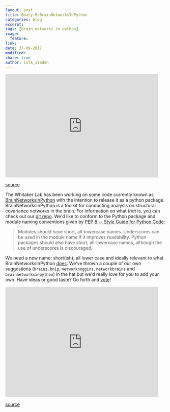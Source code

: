 ```yaml
---
layout: post
title: Boaty-McBrainNetworksInPython
categories: blog
excerpt:
tags: [brain networks in python]
image:
  feature:
link:
date: 27-09-2017
modified:
share: true
author: isla_staden
---
```

<iframe src="https://giphy.com/embed/l41m04gr7tRet7Uas" width="480" height="323" frameBorder="0" class="giphy-embed" allowFullScreen></iframe><p><a href="https://giphy.com/gifs/cute-brain-dance-l41m04gr7tRet7Uas">source</a></p>

The Whitaker Lab has been working on some code currently known as [BrainNetworksInPython](https://github.com/WhitakerLab/BrainNetworksInPython) with the intention to release it as a python package.
BrainNetworksInPython is a toolkit for conducting analysis on structural covariance networks in the brain. For information on what *that* is, you can check out our [git repo](https://github.com/WhitakerLab/BrainNetworksInPython).
We'd like to conform to the Python package and module naming conventions given by [PEP 8 -- Style Guide for Python Code](https://www.python.org/dev/peps/pep-0008/#package-and-module-names):
>Modules should have short, all-lowercase names. Underscores can be used in the module name if it improves readability. Python packages should also have short, all-lowercase names, although the use of underscores is discouraged.

We need a new name: short(ish), all lower case and ideally relevant to what BrainNetworksInPython [does](https://github.com/WhitakerLab/BrainNetworksInPython/blob/master/README.md). We've thrown a couple of our own suggestions (`brainz`, `bnip`, `networknoggins`, `networkbrains` and `brainnetworksinpython`) in the hat but we'd really love for you to add your own.
Have ideas or good taste? Go forth and [vote](https://poll.ly/#/Gx4yMMY7)!

<iframe src="https://giphy.com/embed/EhzWrhGlYuvug" width="480" height="345" frameBorder="0" class="giphy-embed" allowFullScreen></iframe><p><a href="https://giphy.com/gifs/brain-carl-sagan-scientific-literacy-EhzWrhGlYuvug">source</a></p>
